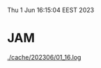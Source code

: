 Thu  1 Jun 16:15:04 EEST 2023
# JAM
<a href='./cache/202306/01_16.log'>./cache/202306/01_16.log</a>
